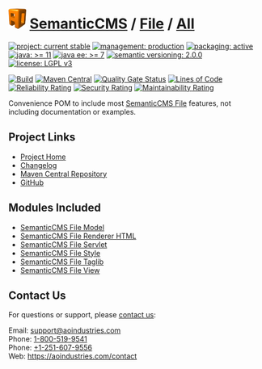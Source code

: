 # [<img src="ao-logo.png" alt="AO Logo" width="35" height="40">](https://github.com/ao-apps) [SemanticCMS](https://github.com/ao-apps/semanticcms) / [File](https://github.com/ao-apps/semanticcms-file) / [All](https://github.com/ao-apps/semanticcms-file-all)

[![project: current stable](https://semanticcms.com/ao-badges/project-current-stable.svg)](https://aoindustries.com/life-cycle#project-current-stable)
[![management: production](https://semanticcms.com/ao-badges/management-production.svg)](https://aoindustries.com/life-cycle#management-production)
[![packaging: active](https://semanticcms.com/ao-badges/packaging-active.svg)](https://aoindustries.com/life-cycle#packaging-active)  
[![java: &gt;= 11](https://semanticcms.com/ao-badges/java-11.svg)](https://docs.oracle.com/en/java/javase/11/docs/api/)
[![java ee: &gt;= 7](https://semanticcms.com/ao-badges/javaee-7.svg)](https://docs.oracle.com/javaee/7/api/)
[![semantic versioning: 2.0.0](https://semanticcms.com/ao-badges/semver-2.0.0.svg)](http://semver.org/spec/v2.0.0.html)
[![license: LGPL v3](https://semanticcms.com/ao-badges/license-lgpl-3.0.svg)](https://www.gnu.org/licenses/lgpl-3.0)

[![Build](https://github.com/ao-apps/semanticcms-file-all/workflows/Build/badge.svg?branch=master)](https://github.com/ao-apps/semanticcms-file-all/actions?query=workflow%3ABuild)
[![Maven Central](https://maven-badges.herokuapp.com/maven-central/com.semanticcms/semanticcms-file-all/badge.svg)](https://maven-badges.herokuapp.com/maven-central/com.semanticcms/semanticcms-file-all)
[![Quality Gate Status](https://sonarcloud.io/api/project_badges/measure?branch=master&project=com.semanticcms%3Asemanticcms-file-all&metric=alert_status)](https://sonarcloud.io/dashboard?branch=master&id=com.semanticcms%3Asemanticcms-file-all)
[![Lines of Code](https://sonarcloud.io/api/project_badges/measure?branch=master&project=com.semanticcms%3Asemanticcms-file-all&metric=ncloc)](https://sonarcloud.io/component_measures?branch=master&id=com.semanticcms%3Asemanticcms-file-all&metric=ncloc)  
[![Reliability Rating](https://sonarcloud.io/api/project_badges/measure?branch=master&project=com.semanticcms%3Asemanticcms-file-all&metric=reliability_rating)](https://sonarcloud.io/component_measures?branch=master&id=com.semanticcms%3Asemanticcms-file-all&metric=Reliability)
[![Security Rating](https://sonarcloud.io/api/project_badges/measure?branch=master&project=com.semanticcms%3Asemanticcms-file-all&metric=security_rating)](https://sonarcloud.io/component_measures?branch=master&id=com.semanticcms%3Asemanticcms-file-all&metric=Security)
[![Maintainability Rating](https://sonarcloud.io/api/project_badges/measure?branch=master&project=com.semanticcms%3Asemanticcms-file-all&metric=sqale_rating)](https://sonarcloud.io/component_measures?branch=master&id=com.semanticcms%3Asemanticcms-file-all&metric=Maintainability)

Convenience POM to include most [SemanticCMS File](https://github.com/ao-apps/semanticcms-file) features, not including documentation or examples.

## Project Links
* [Project Home](https://semanticcms.com/file/all/)
* [Changelog](https://semanticcms.com/file/all/changelog)
* [Maven Central Repository](https://search.maven.org/artifact/com.semanticcms/semanticcms-file-all)
* [GitHub](https://github.com/ao-apps/semanticcms-file-all)

## Modules Included
* [SemanticCMS File Model](https://github.com/ao-apps/semanticcms-file-model)
* [SemanticCMS File Renderer HTML](https://github.com/ao-apps/semanticcms-file-renderer-html)
* [SemanticCMS File Servlet](https://github.com/ao-apps/semanticcms-file-servlet)
* [SemanticCMS File Style](https://github.com/ao-apps/semanticcms-file-style)
* [SemanticCMS File Taglib](https://github.com/ao-apps/semanticcms-file-taglib)
* [SemanticCMS File View](https://github.com/ao-apps/semanticcms-file-view)

## Contact Us
For questions or support, please [contact us](https://aoindustries.com/contact):

Email: [support@aoindustries.com](mailto:support@aoindustries.com)  
Phone: [1-800-519-9541](tel:1-800-519-9541)  
Phone: [+1-251-607-9556](tel:+1-251-607-9556)  
Web: https://aoindustries.com/contact
